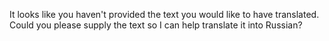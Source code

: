 It looks like you haven't provided the text you would like to have translated. Could you please supply the text so I can help translate it into Russian?